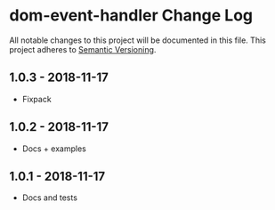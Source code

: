 # dom-event-handler Change Log
All notable changes to this project will be documented in this file.
This project adheres to [Semantic Versioning](http://semver.org/).

## 1.0.3 - 2018-11-17
* Fixpack

## 1.0.2 - 2018-11-17
* Docs + examples

## 1.0.1 - 2018-11-17
* Docs and tests
